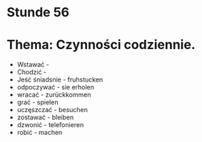 # Stunde 56
# Thema: Czynności codziennie.
- Wstawać - 
- Chodzić - 
- Jeść śniadsnie - fruhstucken
- odpoczywać - sie erholen
- wracać - zurückkommen
- grać - spielen
- uczęszczać - besuchen
- zostawać - bleiben
- dzwonić - telefonieren
- robić - machen
